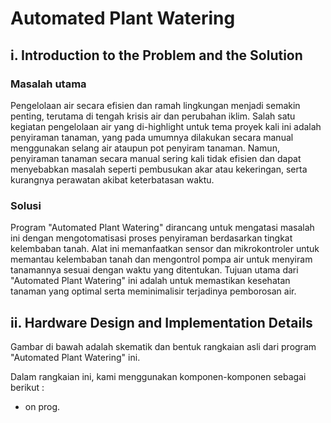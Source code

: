 # Automated Plant Watering

## i. Introduction to the Problem and the Solution

### Masalah utama
Pengelolaan air secara efisien dan ramah lingkungan menjadi semakin penting, terutama di tengah krisis air dan perubahan iklim. Salah satu kegiatan pengelolaan air yang di-highlight untuk tema proyek kali ini adalah penyiraman tanaman, yang pada umumnya dilakukan secara manual menggunakan selang air ataupun pot penyiram tanaman. Namun, penyiraman tanaman secara manual sering kali tidak efisien dan dapat menyebabkan masalah seperti pembusukan akar atau kekeringan, serta kurangnya perawatan akibat keterbatasan waktu.

### Solusi
Program "Automated Plant Watering" dirancang untuk mengatasi masalah ini dengan mengotomatisasi proses penyiraman berdasarkan tingkat kelembaban tanah. Alat ini memanfaatkan sensor dan mikrokontroler untuk memantau kelembaban tanah dan mengontrol pompa air untuk menyiram tanamannya sesuai dengan waktu yang ditentukan. Tujuan utama dari "Automated Plant Watering" ini adalah untuk memastikan kesehatan tanaman yang optimal serta meminimalisir terjadinya pemborosan air.

## ii. Hardware Design and Implementation Details
Gambar di bawah adalah skematik dan bentuk rangkaian asli dari program "Automated Plant Watering" ini.

Dalam rangkaian ini, kami menggunakan komponen-komponen sebagai berikut :
- on prog.
